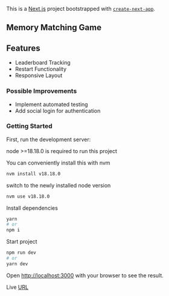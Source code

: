 This is a [Next.js](https://nextjs.org/) project bootstrapped with [`create-next-app`](https://github.com/zeit/next.js/tree/canary/packages/create-next-app).

## Memory Matching Game

## Features

- Leaderboard Tracking
- Restart Functionality
- Responsive Layout

### Possible Improvements

- Implement automated testing
- Add social login for authentication

### Getting Started

First, run the development server:

node >=18.18.0 is required to run this project

You can conveniently install this with nvm

```bash
nvm install v18.18.0
```

switch to the newly installed node version

```bash
nvm use v18.18.0
```

Install dependencies

```bash
yarn
# or
npm i
```

Start project

```bash
npm run dev
# or
yarn dev
```

Open [http://localhost:3000](http://localhost:3000) with your browser to see the result.

Live [URL](https://memory-game-victory-asokomeh.vercel.app/)
